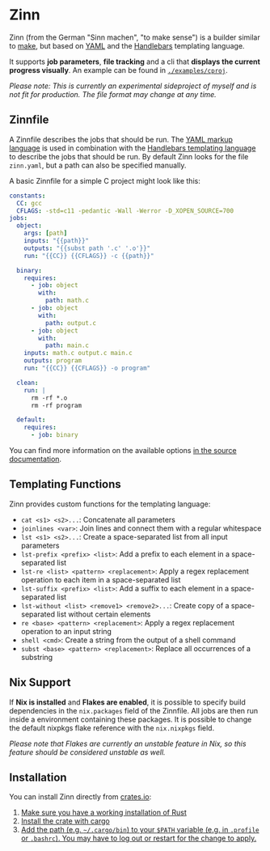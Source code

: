 # Zinn
Zinn (from the German "Sinn machen", "to make sense") is a builder similar to [make](https://en.wikipedia.org/wiki/Make_(software)), but based on [YAML](https://yaml.org/) and the [Handlebars](https://handlebarsjs.com/guide/) templating language.

It supports **job parameters**, **file tracking** and a cli that **displays the current progress visually**.
An example can be found in [`./examples/cproj`](./examples/cproj).

*Please note: This is currently an experimental sideproject of myself and is not fit for production. The file format may change at any time.*

## Zinnfile
A Zinnfile describes the jobs that should be run.
The [YAML markup language](https://yaml.org) is used in combination with the [Handlebars templating language](https://handlebarsjs.com/guide/) to describe the jobs that should be run.
By default Zinn looks for the file `zinn.yaml`, but a path can also be specified manually.

A basic Zinnfile for a simple C project might look like this:
```yaml
constants:
  CC: gcc
  CFLAGS: -std=c11 -pedantic -Wall -Werror -D_XOPEN_SOURCE=700
jobs:
  object:
    args: [path]
    inputs: "{{path}}"
    outputs: "{{subst path '.c' '.o'}}"
    run: "{{CC}} {{CFLAGS}} -c {{path}}"

  binary:
    requires:
      - job: object
        with:
          path: math.c
      - job: object
        with:
          path: output.c
      - job: object
        with:
          path: main.c
    inputs: math.c output.c main.c
    outputs: program
    run: "{{CC}} {{CFLAGS}} -o program"

  clean:
    run: |
      rm -rf *.o
      rm -rf program

  default:
    requires:
      - job: binary
```

You can find more information on the available options [in the source documentation](`crate::Zinnfile`).


## Templating Functions
Zinn provides custom functions for the templating language:
- `cat <s1> <s2>...`: Concatenate all parameters
- `joinlines <var>`: Join lines and connect them with a regular whitespace
- `lst <s1> <s2>...`: Create a space-separated list from all input parameters
- `lst-prefix <prefix> <list>`: Add a prefix to each element in a space-separated list
- `lst-re <list> <pattern> <replacement>`: Apply a regex replacement operation to each item in a space-separated list
- `lst-suffix <prefix> <list>`: Add a suffix to each element in a space-separated list
- `lst-without <list> <remove1> <remove2>...`: Create copy of a space-separated list without certain elements
- `re <base> <pattern> <replacement>`: Apply a regex replacement operation to an input string
- `shell <cmd>`: Create a string from the output of a shell command
- `subst <base> <pattern> <replacement>`: Replace all occurrences of a substring

## Nix Support
If **Nix is installed** and **Flakes are enabled**, it is possible to specify build dependencies in the `nix.packages` field of the Zinnfile.
All jobs are then run inside a environment containing these packages.
It is possible to change the default nixpkgs flake reference with the `nix.nixpkgs` field.

*Please note that Flakes are currently an unstable feature in Nix, so this feature should be considered unstable as well.*

## Installation
You can install Zinn directly from [crates.io](https://crates.io/crates/zinn):
1. [Make sure you have a working installation of Rust](https://www.rust-lang.org/tools/install)
2. [Install the crate with cargo](https://doc.rust-lang.org/book/ch14-04-installing-binaries.html)
3. [Add the path (e.g. `~/.cargo/bin`) to your `$PATH` variable (e.g. in `.profile` or `.bashrc`). You may have to log out or restart for the change to apply.](https://www.cyberciti.biz/faq/how-to-add-to-bash-path-permanently-on-linux/)
